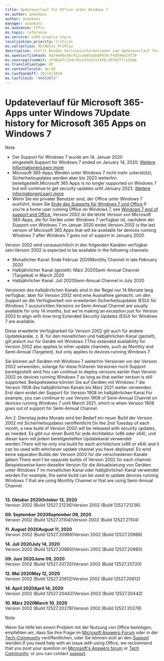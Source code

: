 ```yaml
---
title: Updateverlauf für Office unter Windows 7
ms.author: anankani
author: anankani
manager: anankani
ms.audience: ITPro
ms.topic: reference
ms.service: o365-proplus-itpro
localization_priority: Critical
ms.collection: RelNotes_ProPlus
description: Stellt Kunden Versionsinformationen zum Updateverlauf für Microsoft 365-Apps für Windows 7 bereit.
ms.openlocfilehash: 6a74e09a38c412cae85aabd097ecf4d59eb24f39
ms.sourcegitcommit: ef46a4fc154c7bca37e37a7456c36f92ffc15ebb
ms.translationtype: HT
ms.contentlocale: de-DE
ms.lasthandoff: 10/13/2020
ms.locfileid: "48453073"
---
```

# <a name="update-history-for-microsoft-365-apps-on-windows-7"></a><span data-ttu-id="e87b4-103">Updateverlauf für Microsoft 365-Apps unter Windows 7</span><span class="sxs-lookup"><span data-stu-id="e87b4-103">Update history for Microsoft 365 Apps on Windows 7</span></span> 

 > [!NOTE]
>
>- <span data-ttu-id="e87b4-104">Der Support für Windows 7 wurde am 14. Januar 2020 eingestellt.</span><span class="sxs-lookup"><span data-stu-id="e87b4-104">Support for Windows 7 ended on January 14, 2020.</span></span> [<span data-ttu-id="e87b4-105">Weitere Informationen</span><span class="sxs-lookup"><span data-stu-id="e87b4-105">Learn more</span></span>](https://www.microsoft.com/microsoft-365/windows/end-of-windows-7-support?rtc=1)
>- <span data-ttu-id="e87b4-106">Microsoft 365-Apps Werden unter Windows 7 nicht mehr unterstützt, Sicherheitsupdates werden aber bis 2023 weiterhin bereitgestellt.</span><span class="sxs-lookup"><span data-stu-id="e87b4-106">Microsoft 365 Apps is no longer supported on Windows 7 but will continue to get security updates until January 2023.</span></span> [<span data-ttu-id="e87b4-107">Weitere Informationen</span><span class="sxs-lookup"><span data-stu-id="e87b4-107">Learn more</span></span>](https://docs.microsoft.com/DeployOffice/windows-7-support)
>- <span data-ttu-id="e87b4-108">Wenn Sie ein privater Benutzer sind, der Office unter Windows 7 ausführt, lesen Sie [Ende des Supports für Windows 7 und Office](https://support.office.com/en-us/article/windows-7-end-of-support-and-office-78f20fab-b57b-44d7-8368-06a8493f3cb9?ui=en-US&rs=en-US&ad=US).</span><span class="sxs-lookup"><span data-stu-id="e87b4-108">If you’re a home user running Office on Windows 7, see [Windows 7 end of support and Office.](https://support.office.com/en-us/article/windows-7-end-of-support-and-office-78f20fab-b57b-44d7-8368-06a8493f3cb9?ui=en-US&rs=en-US&ad=US)</span></span>
<span data-ttu-id="e87b4-109">Version 2002 ist die letzte Version von Microsoft 365-Apps, die für Geräte unter Windows 7 verfügbar ist, nachdem der Support von Windows 7 im Januar 2020 endet.</span><span class="sxs-lookup"><span data-stu-id="e87b4-109">Version 2002 is the last version of Microsoft 365 Apps that will be available for devices running Windows 7 after Windows 7 goes out of support in January 2020.</span></span>  

<span data-ttu-id="e87b4-110">Version 2002 wird voraussichtlich in den folgenden Kanälen verfügbar sein:</span><span class="sxs-lookup"><span data-stu-id="e87b4-110">Version 2002 is expected to be available in the following channels:</span></span>
- <span data-ttu-id="e87b4-111">Monatlicher Kanal: Ende Februar 2020</span><span class="sxs-lookup"><span data-stu-id="e87b4-111">Monthly Channel in late February 2020</span></span>
- <span data-ttu-id="e87b4-112">Halbjährlicher Kanal (gezielt): März 2020</span><span class="sxs-lookup"><span data-stu-id="e87b4-112">Semi-Annual Channel (Targeted) in March 2020</span></span>
- <span data-ttu-id="e87b4-113">Halbjährlicher Kanal: Juli 2020</span><span class="sxs-lookup"><span data-stu-id="e87b4-113">Semi-Annual Channel in July 2020</span></span>

<span data-ttu-id="e87b4-114">Versionen des halbjährlichen Kanals sind in der Regel nur 14 Monate lang verfügbar, aber für Version 2002 wird eine Ausnahme gemacht, um den Support an die Verfügbarkeit von erweiterten Sicherheitsupdates (ESU) für Windows 7 auszurichten.</span><span class="sxs-lookup"><span data-stu-id="e87b4-114">Versions on Semi-Annual Channel are usually available for only 14 months, but we're making an exception just for Version 2002 to align with how long Extended Security Updates (ESU) for Windows 7 are available.</span></span>

<span data-ttu-id="e87b4-115">Diese erweiterte Verfügbarkeit für Version 2002 gilt auch für andere Updatekanäle, z. B. für den monatlichen und halbjährlichen Kanal (gezielt), gilt jedoch nur für Geräte mit Windows 7.</span><span class="sxs-lookup"><span data-stu-id="e87b4-115">This extended availability for Version 2002 also applies to other update channels, such as Monthly and Semi-Annual (Targeted), but only applies to devices running Windows 7.</span></span>

<span data-ttu-id="e87b4-116">Sie können auf Geräten mit Windows 7 weiterhin Versionen vor der Version 2002 verwenden, solange für diese früheren Versionen noch Support bereitgestellt wird.</span><span class="sxs-lookup"><span data-stu-id="e87b4-116">You can continue to deploy versions earlier than Version 2002 on devices running Windows 7 as long as that earlier version is still supported.</span></span> <span data-ttu-id="e87b4-117">Beispielsweise können Sie auf Geräten mit Windows 7 die Version 1908 des halbjährlichen Kanals bis März 2021 weiter verwenden. Erst dann endet der Support für Version 1908 im halbjährlichen Kanal.</span><span class="sxs-lookup"><span data-stu-id="e87b4-117">For example, you can continue to use Version 1908 of Semi-Annual Channel on devices running Windows 7 until March 2021, which is when Version 1908 goes out of support for Semi-Annual Channel.</span></span>

<span data-ttu-id="e87b4-118">Am 2. Dienstag jedes Monats wird bei Bedarf ein neuer Build der Version 2002 mit Sicherheitsupdates veröffentlicht.</span><span class="sxs-lookup"><span data-stu-id="e87b4-118">On the 2nd Tuesday of each month, a new build of Version 2002 will be released with security updates, as needed.</span></span> <span data-ttu-id="e87b4-119">Es gibt nur einen Build für jede Architektur (x86 oder x64), und dieser kann mit jedem bereitgestellten Updatekanal verwendet werden.</span><span class="sxs-lookup"><span data-stu-id="e87b4-119">There will be only one build for each architecture (x86 or x64) and it can be used with whichever update channel you have deployed.</span></span> <span data-ttu-id="e87b4-120">Es wird keine separaten Builds der Version 2002 für die verschiedenen Kanäle geben.</span><span class="sxs-lookup"><span data-stu-id="e87b4-120">There won't be separate builds of Version 2002 for each channel.</span></span> <span data-ttu-id="e87b4-121">Beispielsweise kann dieselbe Version für die Aktualisierung von Geräten unter Windows 7 im monatlichen Kanal oder halbjährlichen Kanal verwendet werden.</span><span class="sxs-lookup"><span data-stu-id="e87b4-121">For example, the same build can be used to update devices running Windows 7 that are using Monthly Channel or that are using Semi-Annual Channel.</span></span>

##

[//]: # (NICHT ENTFERNEN)

<span data-ttu-id="e87b4-123">**13. Oktober 2020**</span><span class="sxs-lookup"><span data-stu-id="e87b4-123">**October 13, 2020**</span></span><br/>
<span data-ttu-id="e87b4-124">Version 2002 (Build 12527.21236)</span><span class="sxs-lookup"><span data-stu-id="e87b4-124">Version 2002 (Build 12527.21236)</span></span><br/>

<span data-ttu-id="e87b4-125">**09. September 2020**</span><span class="sxs-lookup"><span data-stu-id="e87b4-125">**September 09, 2020**</span></span><br/>
<span data-ttu-id="e87b4-126">Version 2002 (Build 12527.21104)</span><span class="sxs-lookup"><span data-stu-id="e87b4-126">Version 2002 (Build 12527.21104)</span></span><br/>

<span data-ttu-id="e87b4-127">**11. August 2020**</span><span class="sxs-lookup"><span data-stu-id="e87b4-127">**August 11, 2020**</span></span><br/>
<span data-ttu-id="e87b4-128">Version 2002 (Build 12527.20988)</span><span class="sxs-lookup"><span data-stu-id="e87b4-128">Version 2002 (Build 12527.20988)</span></span><br/>

<span data-ttu-id="e87b4-129">**14. Juli 2020**</span><span class="sxs-lookup"><span data-stu-id="e87b4-129">**July 14, 2020**</span></span><br/>
<span data-ttu-id="e87b4-130">Version 2002 (Build 12527.20880)</span><span class="sxs-lookup"><span data-stu-id="e87b4-130">Version 2002 (Build 12527.20880)</span></span><br/>

<span data-ttu-id="e87b4-131">**09. Juni 2020**</span><span class="sxs-lookup"><span data-stu-id="e87b4-131">**June 09, 2020**</span></span><br/>
<span data-ttu-id="e87b4-132">Version 2002 (Build 12527.20720)</span><span class="sxs-lookup"><span data-stu-id="e87b4-132">Version 2002 (Build 12527.20720)</span></span><br/>

<span data-ttu-id="e87b4-133">**12. Mai 2020**</span><span class="sxs-lookup"><span data-stu-id="e87b4-133">**May 12, 2020**</span></span><br/>
<span data-ttu-id="e87b4-134">Version 2002 (Build 12527.20612)</span><span class="sxs-lookup"><span data-stu-id="e87b4-134">Version 2002 (Build 12527.20612)</span></span><br/>

<span data-ttu-id="e87b4-135">**14. April 2020**</span><span class="sxs-lookup"><span data-stu-id="e87b4-135">**April 14, 2020**</span></span><br/>
<span data-ttu-id="e87b4-136">Version 2002 (Build 12527.20442)</span><span class="sxs-lookup"><span data-stu-id="e87b4-136">Version 2002 (Build 12527.20442)</span></span><br/>

<span data-ttu-id="e87b4-137">**10. März 2020**</span><span class="sxs-lookup"><span data-stu-id="e87b4-137">**March 10, 2020**</span></span><br/>
<span data-ttu-id="e87b4-138">Version 2002 (Build 12527.20278)</span><span class="sxs-lookup"><span data-stu-id="e87b4-138">Version 2002 (Build 12527.20278)</span></span><br/>




> [!NOTE]
> <span data-ttu-id="e87b4-139">Wenn Sie Hilfe bei einem Problem mit der Nutzung von Office benötigen, empfehlen wir, dass Sie Ihre Frage im [Microsoft Answers-Forum](https://answers.microsoft.com/) oder in der [Tech-Community](https://techcommunity.microsoft.com/) veröffentlichen, oder Sie können sich an den [Support](https://support.microsoft.com/contactus) wenden.</span><span class="sxs-lookup"><span data-stu-id="e87b4-139">If you need help with an issue with using Office, we recommend that you post your question on [Microsoft's Answers forum](https://answers.microsoft.com/) or [Tech Community](https://techcommunity.microsoft.com/), or you can contact [support](https://support.microsoft.com/contactus).</span></span>
